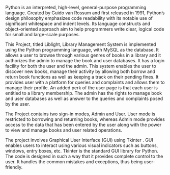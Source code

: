 Python is an interpreted, high-level, general-purpose programming language. Created by Guido van Rossum and first released in 1991, Python’s design philosophy emphasizes code readability with its notable use of significant whitespace and indent levels. Its language constructs and object-oriented approach aim to help programmers write clear, logical code for small and large-scale purposes.

This Project, titled Liblight, Library Management System is implemented using the Python programming language, with MySQL as the database. It allows a user to browse through various genres of books in a library and it authorizes the admin to manage the book and user databases. It has a login facility for both the user and the admin. This system enables the user to discover new books, manage their activity by allowing both borrow and return book functions as well as keeping a track on their pending fines. It provides user with a platform for queries and complaints and allows them to manage their profile. An added perk of the user page is that each user is entitled to a library membership. The admin has the rights to manage book and user databases as well as answer to the queries and complaints posed by the user.

The Project contains two sign-in modes, Admin and User. User mode is restricted to borrowing and returning books, whereas Admin mode provides access to the data that has been entered by the user along with the power to view and manage books and user related operations.

The project involves Graphical User Interface (GUI) using Tkinter . GUI enables users to interact using various visual indicators such as buttons, windows, entry boxes, etc. Tkinter is the standard GUI library for Python. The code is designed in such a way that it provides complete control to the user. It handles the common mistakes and exceptions, thus being user-friendly.

